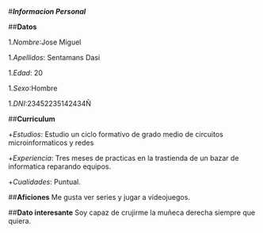 #***Informacion Personal***

##**Datos**

1.*Nombre*:Jose Miguel

1.*Apellidos*: Sentamans Dasi

1.*Edad*: 20

1.*Sexo*:Hombre

1.*DNI*:23452235142434Ñ

##**Curriculum**

+*Estudios*:
Estudio un ciclo formativo de grado medio de circuitos microinformaticos y redes

+*Experiencia*:
Tres meses de practicas en la trastienda de un bazar de informatica reparando equipos.

+*Cualidades*:
Puntual.

##**Aficiones**
Me gusta ver series y jugar a videojuegos.

##**Dato interesante**
Soy capaz de crujirme la muñeca derecha siempre que quiera.
